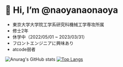 # 👋 Hi, I’m @naoyanaonaoya
- 東京大学大学院工学系研究科機械工学専攻所属
- 修士2年
- 休学中（2022/05/01 ~ 2023/03/31）
- フロントエンジニアに興味あり
- atcode弱者

<!---
naoyanaonaoya/naoyanaonaoya is a ✨ special ✨ repository because its `README.md` (this file) appears on your GitHub profile.
You can click the Preview link to take a look at your changes.
--->

![Anurag's GitHub stats](https://github-readme-stats.vercel.app/api?username=naoyanaonaoya&theme=tokyonight&show_icons=true)
[![Top Langs](https://github-readme-stats.vercel.app/api/top-langs/?username=naoyanaonaoya$thema=tokyonight&show_icons=true)](https://github.com/anuraghazra/github-readme-stats)
